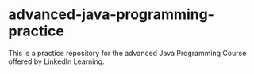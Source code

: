# advanced-java-programming-practice
This is a practice repository for the advanced Java Programming Course offered by LinkedIn Learning.
